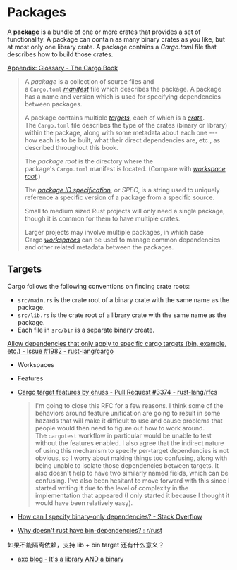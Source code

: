 # Packages
A **package** is a bundle of one or more crates that provides a set of functionality. A package can contain as many binary crates as you like, but at most only one library crate. A package contains a _Cargo.toml_ file that describes how to build those crates.

[Appendix: Glossary - The Cargo Book](https://doc.rust-lang.org/cargo/appendix/glossary.html#package)

> A *package* is a collection of source files and a `Cargo.toml` [*manifest*](https://doc.rust-lang.org/cargo/appendix/glossary.html#manifest) file which describes the package. A package has a name and version which is used for specifying dependencies between packages.
> 
> A package contains multiple [*targets*](https://doc.rust-lang.org/cargo/appendix/glossary.html#target), each of which is a [*crate*](https://doc.rust-lang.org/cargo/appendix/glossary.html#crate). The `Cargo.toml` file describes the type of the crates (binary or library) within the package, along with some metadata about each one --- how each is to be built, what their direct dependencies are, etc., as described throughout this book.
> 
> The *package root* is the directory where the package's `Cargo.toml` manifest is located. (Compare with [*workspace root*](https://doc.rust-lang.org/cargo/appendix/glossary.html#workspace).)
> 
> The [*package ID specification*](https://doc.rust-lang.org/cargo/reference/pkgid-spec.html), or *SPEC*, is a string used to uniquely reference a specific version of a package from a specific source.
> 
> Small to medium sized Rust projects will only need a single package, though it is common for them to have multiple crates.
> 
> Larger projects may involve multiple packages, in which case Cargo [*workspaces*](https://doc.rust-lang.org/cargo/appendix/glossary.html#workspace) can be used to manage common dependencies and other related metadata between the packages.

## Targets
Cargo follows the following conventions on finding crate roots:
- `src/main.rs` is the crate root of a binary crate with the same name as the package.
- `src/lib.rs` is the crate root of a library crate with the same name as the package.
- Each file in `src/bin` is a separate binary create.

[Allow dependencies that only apply to specific cargo targets (bin, example, etc.) - Issue #1982 - rust-lang/cargo](https://github.com/rust-lang/cargo/issues/1982)
- Workspaces
- Features
- [Cargo target features by ehuss - Pull Request #3374 - rust-lang/rfcs](https://github.com/rust-lang/rfcs/pull/3374#issuecomment-1714289532)
 
  > I'm going to close this RFC for a few reasons. I think some of the behaviors around feature unification are going to result in some hazards that will make it difficult to use and cause problems that people would then need to figure out how to work around. The `cargotest` workflow in particular would be unable to test without the features enabled. I also agree that the indirect nature of using this mechanism to specify per-target dependencies is not obvious, so I worry about making things too confusing, along with being unable to isolate those dependencies between targets. It also doesn't help to have two similarly named fields, which can be confusing. I've also been hesitant to move forward with this since I started writing it due to the level of complexity in the implementation that appeared (I only started it because I thought it would have been relatively easy).

- [How can I specify binary-only dependencies? - Stack Overflow](https://stackoverflow.com/questions/35711044/how-can-i-specify-binary-only-dependencies)
- [Why doesn't rust have bin-dependencies? : r/rust](https://www.reddit.com/r/rust/comments/1fi32rm/why_doesnt_rust_have_bindependencies/)

如果不能隔离依赖，支持 lib + bin target 还有什么意义？
- [axo blog - It's a library AND a binary](https://blog.axo.dev/2024/03/its-a-lib-and-a-bin)